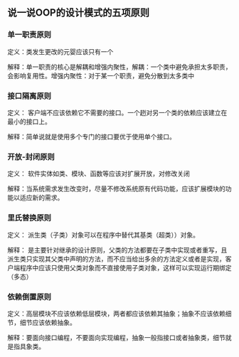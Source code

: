 ## 说一说OOP的设计模式的五项原则

### 单一职责原则

定义：类发生更改的元婴应该只有一个

解释：单一职责的核心是解耦和增强内聚性，解耦：一个类中避免承担太多职责，会影响复用性。增强内聚性：对于某一个职责，避免分散到太多类中

### 接口隔离原则

定义： 客户端不应该依赖它不需要的接口。一个趔对另一个类的依赖应该建立在最小的接口上。

解释：简单说就是使用多个专门的接口要优于使用单个接口。

### 开放-封闭原则

定义： 软件实体如类、模块、函数等应该对扩展开放，对修改关闭

解释：当系统需求发生改变时，尽量不修改系统原有代码功能，应该扩展模块的功能以适应新的需求。

### 里氏替换原则

定义： 派生类（子类）对象可以在程序中替代其基类（超类））对象。

解释： 是主要针对继承的设计原则，父类的方法都要在子类中实现或者重写，且派生类只实现其父类中声明的方法，而不应当给出多余的方法定义或者是实现，客户端程序中应该只使用父类对象而不直接使用子类对象，这样可以实现运行期绑定（多态）

### 依赖倒置原则

定义：高层模块不应该依赖低层模块，两者都应该依赖其抽象；抽象不应该依赖细节，细节应该依赖抽象。

解释：要面向接口编程，不要面向实现编程，抽象一般指接口或者抽象类，细节就是指具象类。
